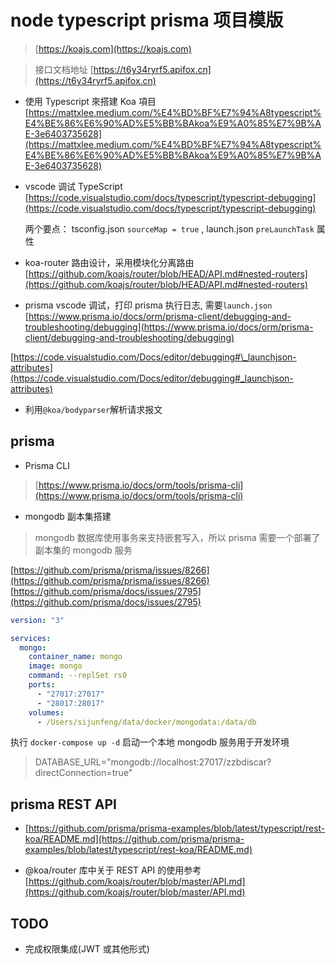 # node typescript prisma 项目模版

> [https://koajs.com](https://koajs.com)

> 接口文档地址 [https://t6y34ryrf5.apifox.cn](https://t6y34ryrf5.apifox.cn)

* 使用 Typescript 來搭建 Koa 項目 [https://mattxlee.medium.com/%E4%BD%BF%E7%94%A8typescript%E4%BE%86%E6%90%AD%E5%BB%BAkoa%E9%A0%85%E7%9B%AE-3e6403735628](https://mattxlee.medium.com/%E4%BD%BF%E7%94%A8typescript%E4%BE%86%E6%90%AD%E5%BB%BAkoa%E9%A0%85%E7%9B%AE-3e6403735628)

* vscode 调试 TypeScript [https://code.visualstudio.com/docs/typescript/typescript-debugging](https://code.visualstudio.com/docs/typescript/typescript-debugging)

  两个要点： tsconfig.json `sourceMap = true` , launch.json `preLaunchTask` 属性

* koa-router 路由设计，采用模块化分离路由 [https://github.com/koajs/router/blob/HEAD/API.md#nested-routers](https://github.com/koajs/router/blob/HEAD/API.md#nested-routers)

* prisma vscode 调试，打印 prisma 执行日志, 需要`launch.json` [https://www.prisma.io/docs/orm/prisma-client/debugging-and-troubleshooting/debugging](https://www.prisma.io/docs/orm/prisma-client/debugging-and-troubleshooting/debugging)

[https://code.visualstudio.com/Docs/editor/debugging#\_launchjson-attributes](https://code.visualstudio.com/Docs/editor/debugging#_launchjson-attributes)

* 利用`@koa/bodyparser`解析请求报文

## prisma

* Prisma CLI

> [https://www.prisma.io/docs/orm/tools/prisma-cli](https://www.prisma.io/docs/orm/tools/prisma-cli)

* mongodb 副本集搭建

> mongodb 数据库使用事务来支持嵌套写入，所以 prisma 需要一个部署了副本集的 mongodb 服务

[https://github.com/prisma/prisma/issues/8266](https://github.com/prisma/prisma/issues/8266) [https://github.com/prisma/docs/issues/2795](https://github.com/prisma/docs/issues/2795)

```yml
version: "3"

services:
  mongo:
    container_name: mongo
    image: mongo
    command: --replSet rs0
    ports:
      - "27017:27017"
      - "28017:28017"
    volumes:
      - /Users/sijunfeng/data/docker/mongodata:/data/db
```

执行 `docker-compose up -d` 启动一个本地 mongodb 服务用于开发环境

> DATABASE_URL="mongodb://localhost:27017/zzbdiscar?directConnection=true"

## prisma REST API

* [https://github.com/prisma/prisma-examples/blob/latest/typescript/rest-koa/README.md](https://github.com/prisma/prisma-examples/blob/latest/typescript/rest-koa/README.md)

* @koa/router 库中关于 REST API 的使用参考 [https://github.com/koajs/router/blob/master/API.md](https://github.com/koajs/router/blob/master/API.md)

## TODO

* 完成权限集成(JWT 或其他形式)
